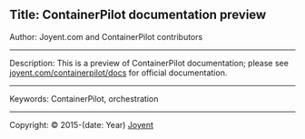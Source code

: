 Title: ContainerPilot documentation preview
----

Author: Joyent.com and ContainerPilot contributors

----

Description: This is a preview of ContainerPilot documentation; please see [joyent.com/containerpilot/docs](https://www.joyent.com/containerpilot/docs) for official documentation.

----

Keywords: ContainerPilot, orchestration

----

Copyright: © 2015-(date: Year) [Joyent](http://https.joyent.com/)